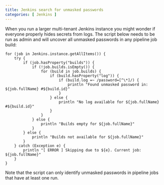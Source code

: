 ```yaml
---
title: Jenkins search for unmasked passwords
categories: [ Jenkins ]
---
```


When you run a larger multi-tenant Jenkins instance you might wonder if everyone
properly hides secrets from logs. The script below needs to be run as admin and
will uncover all unmasked passwords in any pipeline job build:

    for (job in Jenkins.instance.getAllItems()) {
        try {
            if (job.hasProperty("builds")) {
                if (!job.builds.isEmpty()) {
                    for (build in job.builds) {
                        if (build.hasProperty("log")) {
                            if (build.log =~ /password=[^\*]/) {
                                println "Found unmasked password in: ${job.fullName} #${build.id}"
                            }
                        } else {
                            println "No log available for ${job.fullName} #${build.id}"
                        }
                    }
                } else {
                    println "Builds empty for ${job.fullName}"
                }
            } else {
                println "Builds not available for ${job.fullName}"
            }
        } catch (Exception e) {
            println "[ ERROR ] Skipping due to ${e}. Current job: ${job.fullName}"
        }
    }
    
Note that the script can only identify unmasked passwords in pipeline jobs that have
at least one run.
